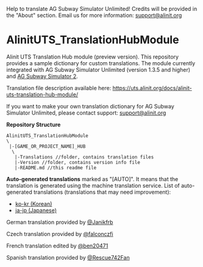 Help to translate AG Subway Simulator Unlimited! Credits will be provided in the "About" section. Email us for more information: support@alinit.org

# AlinitUTS_TranslationHubModule
Alinit UTS Translation Hub module (preview version). This repository provides a sample dictionary for custom translations.
The module currently integrated with AG Subway Simulator Unlimited (version 1.3.5 and higher) and [AG Subway Simulator 2](https://play.google.com/store/apps/details?id=com.AlinitProject.AGSubSim2).

Translation file description available here: https://uts.alinit.org/docs/alinit-uts-translation-hub-module/

If you want to make your own translation dictionary for AG Subway Simulator Unlimited, please contact support: support@alinit.org

**Repository Structure**
```
AlinitUTS_TranslationHubModule
\
 |-[GAME_OR_PROJECT_NAME]_HUB
  \
   |-Translations //folder, contains translation files 
   |-Version //folder, contains version info file
   |-README.md //this readme file
```


**Auto-generated translations** marked as "[AUTO]". It means that the translation is generated using the machine translation service.
List of auto-generated translations (translations that may need improvement):

- [ko-kr (Korean)](https://github.com/nitro577/AlinitUTS_TranslationHubModule/blob/main/Translations/ko-kr.utsdata)
- [ja-jp (Japanese)](https://github.com/nitro577/AlinitUTS_TranslationHubModule/blob/main/Translations/ja-jp.utsdata)

German translation provided by [@Janikfrb](https://github.com/Janikfrb)

Czech translation provided by [@falconczfi](https://github.com/falconczfi)

French translation edited by [@ben20471](https://github.com/ben20471)

Spanish translation provided by [@Rescue742Fan](https://github.com/Rescue742Fan)
